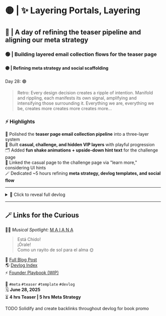 # 🟡 | ✨ Layering Portals, Layering 

## 🔴 | A day of refining the teaser pipeline and aligning our meta strategy
### 🟢 | Building layered email collection flows for the teaser page
#### 🟣 | Refining meta strategy and social scaffolding

Day 28: 🟣

> Retro: Every design decision creates a ripple of intention. Manifold and rippling, each manifests its own signal, amplifying and intensifying those surrounding it. Everything we are, everything we be, creates more creates more creates more...

### ⚡️ Highlights

🚀 Polished the **teaser page email collection pipeline** into a three-layer system  
🧭 Built **casual, challenge, and hidden VIP layers** with playful progression  
🗂️ Added **fun shake animations + upside-down hint text** for the challenge page  
🧱 Linked the casual page to the challenge page via "learn more," considering UI hints  
🪄 Dedicated ~5 hours refining **meta strategy, devlog templates, and social flow**

---

<details>
<summary>📖 Click to reveal full devlog</summary>

## 🪐 Overview

Today was about *layers*.

We transformed our teaser page from a static collection point into a **three-layered invitation funnel** that feels like a small adventure:
- Casual users are gently onboarded.
- The brave discover the "challenge" layer with fun shake animations and upside-down hints.
- The relentlessly curious find a hidden VIP area, rewarded for their curiosity.

Simultaneously, we refined our **meta systems**: devlog templates, social snippets, and the structural alignment that will carry this work forward.

===

### 🐭 1. Layering the Teaser Page

We spent ~4 focused hours designing and polishing the **email collection funnel**:

✅ Built a casual entry layer with a soft call-to-action  
✅ Added a "learn more" link leading to a playful challenge layer  
✅ Integrated fun shake animations and upside-down hints  
✅ Developed a hidden VIP layer for the relentlessly curious

> The teaser page became a living micro-adventure, rewarding curiosity and play.

===

### 🪄 2. Shaping Our Meta Strategy

We dedicated ~5 hours to **refining our devlog systems, templates, and social media strategy**:

✅ Unified the devlog structure for outer and inner readability  
✅ Improved highlight formats for better skimming  
✅ Drafted a modular meta posting pipeline  
✅ Outlined content strategy for lightweight social engagement

> We are aligning our tools with the *feeling* we want readers to carry forward.

===

### 🪐 3. Preparing the Pipeline for Future Launches

✅ Discussed lightweight hint strategies to guide users toward the challenge page  
✅ Planned subtle UI nudges for discoverability without forcing exploration  
✅ Considered cross-promotion and social breadcrumb trails  
✅ Ensured the funnel feels magical without feeling manipulative

> We are building trust through small, intentional details.

===

### 🎇 4. The Parts We’ll Remember (and So Will Others)

✨ We turned a teaser page into a living invitation.  
✨ We refined systems that will scale with our future launches.  
✨ We made a fun, layered experience that rewards curiosity.

Anyone can collect emails.

> We’re building something people *want* to discover.

===

### 🚀 5. What Comes Next

🪴 Add gentle UI hints to increase challenge page discoverability  
🧙‍♂️ Draft playful social micro-campaigns to guide visitors  
📖 Continue refining the devlog pipeline for consistency  
🐭 Add hidden easter eggs for the relentlessly curious  
🛠️ Refactor teaser page code for clarity and modularity

===

### 🗝️ 6. Closing Note

We layered portals. We built something that feels like an invitation, not a demand.

> ✨ Let’s keep going.

</details>

---

## 🪄 Links for the Curious

👩‍🎤 *Musical Spotlight:* [M A I A N A](https://www.youtube.com/watch?v=rfCpW-IiOSk&list=RDrfCpW-IiOSk&start_radio=1)

> Está Chido!  
> ¡Órale!  
> Como un rayito de sol para el alma 🌞

📸 [Full Blog Post](https://blog.fahrnbach.one/taking-a-standing-desk)  
🌎 [Devlog Index](https://github.com/fahrnbach/one/discussions/4)  
⚡️ [Founder Playbook (WIP)](https://github.com/fahrnbach/one/tree/main/docs/founder)

🛒 `#meta` `#teaser` `#template` `#devlog`  
🗓️ **June 28, 2025**  
⏳ **4 hrs Teaser | 5 hrs Meta Strategy**

TODO Solidify and create backlinks throughout devlog for book promo
